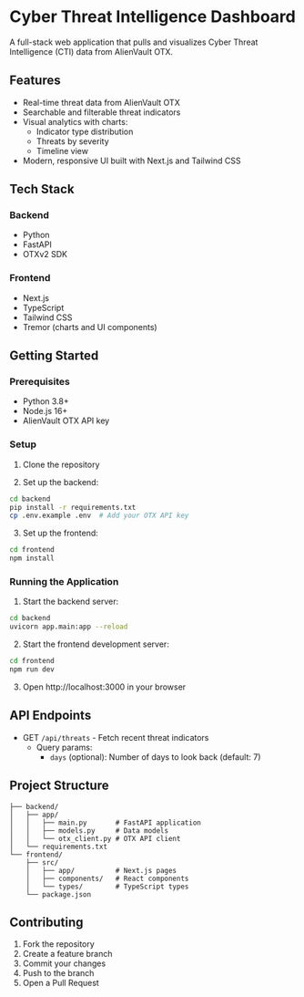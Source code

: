 # Cyber Threat Intelligence Dashboard

A full-stack web application that pulls and visualizes Cyber Threat Intelligence (CTI) data from AlienVault OTX.

## Features

- Real-time threat data from AlienVault OTX
- Searchable and filterable threat indicators
- Visual analytics with charts:
  - Indicator type distribution
  - Threats by severity
  - Timeline view
- Modern, responsive UI built with Next.js and Tailwind CSS

## Tech Stack

### Backend
- Python
- FastAPI
- OTXv2 SDK

### Frontend
- Next.js
- TypeScript
- Tailwind CSS
- Tremor (charts and UI components)

## Getting Started

### Prerequisites

- Python 3.8+
- Node.js 16+
- AlienVault OTX API key

### Setup

1. Clone the repository

2. Set up the backend:
```bash
cd backend
pip install -r requirements.txt
cp .env.example .env  # Add your OTX API key
```

3. Set up the frontend:
```bash
cd frontend
npm install
```

### Running the Application

1. Start the backend server:
```bash
cd backend
uvicorn app.main:app --reload
```

2. Start the frontend development server:
```bash
cd frontend
npm run dev
```

3. Open http://localhost:3000 in your browser

## API Endpoints

- GET `/api/threats` - Fetch recent threat indicators
  - Query params:
    - `days` (optional): Number of days to look back (default: 7)

## Project Structure

```
├── backend/
│   ├── app/
│   │   ├── main.py       # FastAPI application
│   │   ├── models.py     # Data models
│   │   └── otx_client.py # OTX API client
│   └── requirements.txt
└── frontend/
    ├── src/
    │   ├── app/          # Next.js pages
    │   ├── components/   # React components
    │   └── types/        # TypeScript types
    └── package.json
```

## Contributing

1. Fork the repository
2. Create a feature branch
3. Commit your changes
4. Push to the branch
5. Open a Pull Request
